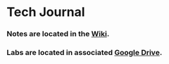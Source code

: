 # Tech Journal

### Notes are located in the [Wiki](https://github.com/avongard/tech-journal/wiki).

### Labs are located in associated [Google Drive](https://drive.google.com/drive/u/2/folders/15OEXn3RFK1e_EpG_pWlp4C1Yp9UvWWN7).

